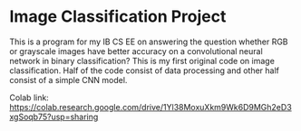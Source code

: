 # Image Classification Project
This is a program for my IB CS EE on answering the question whether RGB or grayscale images have better accuracy on a convolutional neural network in binary classification? This is my first original code on image classification. Half of the code consist of data processing and other half consist of a simple CNN model. <br>

Colab link: https://colab.research.google.com/drive/1Yl38MoxuXkm9Wk6D9MGh2eD3xgSoqb75?usp=sharing
